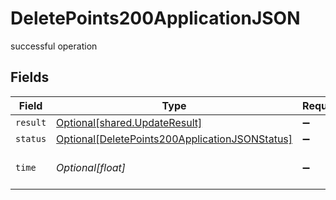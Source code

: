 # DeletePoints200ApplicationJSON

successful operation


## Fields

| Field                                                                                                             | Type                                                                                                              | Required                                                                                                          | Description                                                                                                       |
| ----------------------------------------------------------------------------------------------------------------- | ----------------------------------------------------------------------------------------------------------------- | ----------------------------------------------------------------------------------------------------------------- | ----------------------------------------------------------------------------------------------------------------- |
| `result`                                                                                                          | [Optional[shared.UpdateResult]](../../models/shared/updateresult.md)                                              | :heavy_minus_sign:                                                                                                | N/A                                                                                                               |
| `status`                                                                                                          | [Optional[DeletePoints200ApplicationJSONStatus]](../../models/operations/deletepoints200applicationjsonstatus.md) | :heavy_minus_sign:                                                                                                | N/A                                                                                                               |
| `time`                                                                                                            | *Optional[float]*                                                                                                 | :heavy_minus_sign:                                                                                                | Time spent to process this request                                                                                |